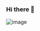 ### Hi there 👋



![image]([https://github.com/lgregi/lgregi/assets/106933976/3000ec9b-84f8-492b-8807-99272ee56d8a](https://giphy.com/gifs/looneytunesworldofmayhem-world-of-mayhem-looney-tunes-ltwom-RbDKaczqWovIugyJmW)https://giphy.com/gifs/looneytunesworldofmayhem-world-of-mayhem-looney-tunes-ltwom-RbDKaczqWovIugyJmW)
